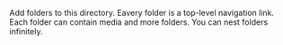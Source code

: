 Add folders to this directory. Eavery folder is a top-level navigation link. Each folder can contain media and more folders. You can nest folders infinitely.